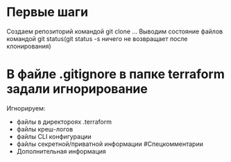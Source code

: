 # Первые шаги

Создаем репозиторий командой git clone ...
Выводим состояние файлов командой git status(git status -s ничего не возвращает после клонирования)

# В файле .gitignore в папке terraform задали игнорирование

Игнорируем:
- файлы в директороях .terraform
- файлы креш-логов
- файлы CLI конфигурации
- файлы секретной/приватной информации
#Спецкомментарии
- Дополнительная информация
